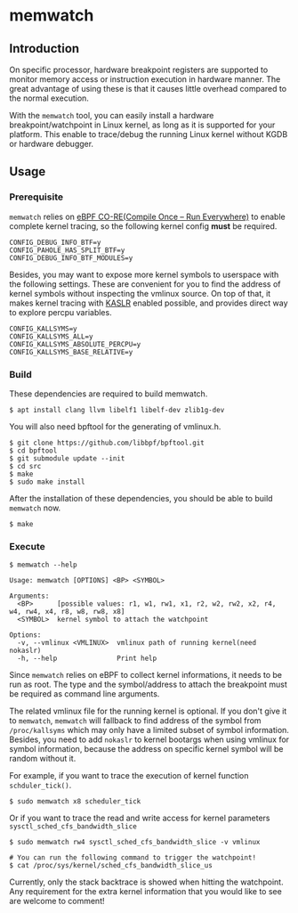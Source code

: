 # memwatch

## Introduction

On specific processor, hardware breakpoint registers are supported to monitor
memory access or instruction execution in hardware manner. The great advantage
of using these is that it causes little overhead compared to the normal
execution.

With the `memwatch` tool, you can easily install a hardware
breakpoint/watchpoint in Linux kernel, as long as it is supported for your
platform. This enable to trace/debug the running Linux kernel without KGDB or
hardware debugger.

## Usage

### Prerequisite

`memwatch` relies on
[eBPF CO-RE(Compile Once – Run Everywhere)](https://docs.kernel.org/bpf/libbpf/libbpf_overview.html#bpf-co-re-compile-once-run-everywhere)
to enable complete kernel tracing, so the following kernel config **must**
be required.

```
CONFIG_DEBUG_INFO_BTF=y
CONFIG_PAHOLE_HAS_SPLIT_BTF=y
CONFIG_DEBUG_INFO_BTF_MODULES=y
```

Besides, you may want to expose more kernel symbols to userspace with the
following settings. These are convenient for you to find the address of
kernel symbols without inspecting the vmlinux source. On top of that, it
makes kernel tracing with
[KASLR](https://en.wikipedia.org/wiki/Address_space_layout_randomization)
enabled possible, and provides direct way to explore percpu variables.

```
CONFIG_KALLSYMS=y
CONFIG_KALLSYMS_ALL=y
CONFIG_KALLSYMS_ABSOLUTE_PERCPU=y
CONFIG_KALLSYMS_BASE_RELATIVE=y
```

### Build

These dependencies are required to build memwatch.

```
$ apt install clang llvm libelf1 libelf-dev zlib1g-dev
```

You will also need bpftool for the generating of vmlinux.h.

```
$ git clone https://github.com/libbpf/bpftool.git
$ cd bpftool
$ git submodule update --init
$ cd src
$ make
$ sudo make install
```

After the installation of these dependencies, you should be able to build
`memwatch` now.

```
$ make
```

### Execute

```
$ memwatch --help

Usage: memwatch [OPTIONS] <BP> <SYMBOL>

Arguments:
  <BP>      [possible values: r1, w1, rw1, x1, r2, w2, rw2, x2, r4, w4, rw4, x4, r8, w8, rw8, x8]
  <SYMBOL>  kernel symbol to attach the watchpoint

Options:
  -v, --vmlinux <VMLINUX>  vmlinux path of running kernel(need nokaslr)
  -h, --help               Print help
```

Since `memwatch` relies on eBPF to collect kernel informations, it needs to be
run as root. The type and the symbol/address to attach the breakpoint must
be required as command line arguments.

The related vmlinux file for the running kernel is optional. If you don't give
it to `memwatch`, `memwatch` will fallback to find address of the symbol from
`/proc/kallsyms` which may only have a limited subset of symbol information.
Besides, you need to add `nokaslr` to kernel bootargs when using vmlinux for
symbol information, because the address on specific kernel symbol will be
random without it.

For example, if you want to trace the execution of kernel function
`schduler_tick()`.

```
$ sudo memwatch x8 scheduler_tick
```

Or if you want to trace the read and write access for kernel parameters
`sysctl_sched_cfs_bandwidth_slice`

```
$ sudo memwatch rw4 sysctl_sched_cfs_bandwidth_slice -v vmlinux

# You can run the following command to trigger the watchpoint!
$ cat /proc/sys/kernel/sched_cfs_bandwidth_slice_us
```

Currently, only the stack backtrace is showed when hitting the watchpoint. Any
requirement for the extra kernel information that you would like to see are
welcome to comment!
